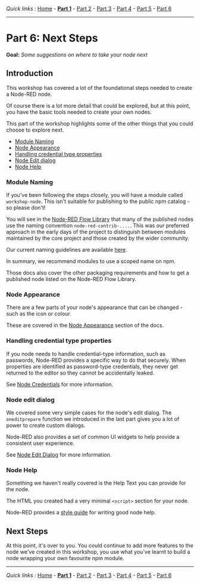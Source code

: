 *Quick links :*
[Home](/README.md) - [**Part 1**](../part1/README.md) - [Part 2](../part2/README.md) - [Part 3](../part3/README.md) - [Part 4](../part4/README.md) - [Part 5](../part5/README.md) - [Part 6](../part6/README.md)
***

# Part 6:  Next Steps

**Goal:** *Some suggestions on where to take your node next*

## Introduction

This workshop has covered a lot of the foundational steps needed to create a
Node-RED node.

Of course there is a lot more detail that could be explored, but at this point,
you have the basic tools needed to create your own nodes.

This part of the workshop highlights some of the other things that you could choose
to explore next.

 - [Module Naming](#module-naming)
 - [Node Appearance](#node-appearance)
 - [Handling credential type properties](#handling-credential-type-properties)
 - [Node Edit dialog](#node-edit-dialog)
 - [Node Help](#node-help)


### Module Naming

If you've been following the steps closely, you will have a module called `workshop-node`.
This isn't suitable for publishing to the public npm catalog - so please don't!

You will see in the [Node-RED Flow Library](https://flows.nodered.org) that many
of the published nodes use the naming convention `node-red-contrib-....`. This was
our preferred approach in the early days of the project to distinguish between modules
maintained by the core project and those created by the wider community.

Our current naming guidelines are available [here](https://nodered.org/docs/creating-nodes/packaging).

In summary, we recommend modules to use a scoped name on npm.

Those docs also cover the other packaging requirements and how to get a published
node listed on the Node-RED Flow Library.

### Node Appearance

There are a few parts of your node's appearance that can be changed - such as the
icon or colour.

These are covered in the [Node Appearance](https://nodered.org/docs/creating-nodes/appearance)
section of the docs.

### Handling credential type properties

If you node needs to handle credential-type information, such as passwords, Node-RED
provides a specific way to do that securely. When properties are identified as
password-type credentials, they never get returned to the editor so they cannot be
accidentally leaked.

See [Node Credentials](https://nodered.org/docs/creating-nodes/credentials) for more
information.

### Node edit dialog

We covered some very simple cases for the node's edit dialog. The `oneditprepare`
function we introduced in the last part gives you a lot of power to create custom
dialogs.

Node-RED also provides a set of common UI widgets to help provide a consistent
user experience.

See [Node Edit Dialog](https://nodered.org/docs/creating-nodes/edit-dialog) for
more information.

### Node Help

Something we haven't really covered is the Help Text you can provide for the node.

The HTML you created had a very minimal `<script>` section for your node.

Node-RED provides a [style guide](https://nodered.org/docs/creating-nodes/help-style-guide) for writing good node help.


## Next Steps

At this point, it's over to you. You could continue to add more features to the
node we've created in this workshop, you use what you've learnt to build a node
wrapping your own favourite npm module.

***
*Quick links :*
[Home](/README.md) - [**Part 1**](../part1/README.md) - [Part 2](../part2/README.md) - [Part 3](../part3/README.md) - [Part 4](../part4/README.md) - [Part 5](../part5/README.md) - [Part 6](../part6/README.md)